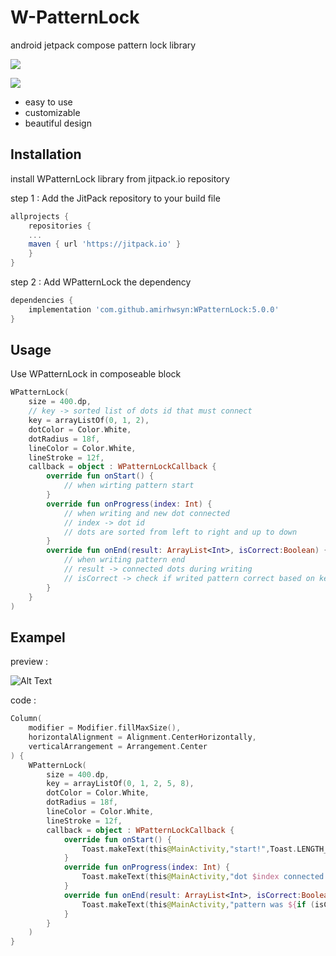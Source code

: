 
# W-PatternLock

android jetpack compose pattern lock library

[![](https://jitpack.io/v/amirhwsyn/WPatternLock.svg)](https://jitpack.io/#amirhwsyn/WPatternLock)

[![](https://img.shields.io/badge/API-21%2B-brightgreen.svg?style=flat)](https://android-arsenal.com/api?level=21)

- easy to use
- customizable
- beautiful design

## Installation

install WPatternLock library from jitpack.io repository

step 1 : Add the JitPack repository to your build file
```gradle
allprojects {
    repositories {
	...
	maven { url 'https://jitpack.io' }
    }
}
```

step 2 : Add WPatternLock the dependency
```gradle
dependencies {
    implementation 'com.github.amirhwsyn:WPatternLock:5.0.0'
}
```
## Usage

Use WPatternLock in composeable block

```kotlin
WPatternLock(
    size = 400.dp,
    // key -> sorted list of dots id that must connect
    key = arrayListOf(0, 1, 2),
    dotColor = Color.White,
    dotRadius = 18f,
    lineColor = Color.White,
    lineStroke = 12f,
    callback = object : WPatternLockCallback {
        override fun onStart() {
            // when wirting pattern start    
        }
        override fun onProgress(index: Int) {
            // when writing and new dot connected
            // index -> dot id
            // dots are sorted from left to right and up to down
        }
        override fun onEnd(result: ArrayList<Int>, isCorrect:Boolean) {
            // when writing pattern end
            // result -> connected dots during writing
            // isCorrect -> check if writed pattern correct based on key parameter
        }
    }
)
```

## Exampel
preview :

![Alt Text](https://media.giphy.com/media/FJAgeFnldh1NOhZYHR/giphy.gif)

code :

```kotlin
Column(
    modifier = Modifier.fillMaxSize(),
    horizontalAlignment = Alignment.CenterHorizontally,
    verticalArrangement = Arrangement.Center
) {
    WPatternLock(
        size = 400.dp,
        key = arrayListOf(0, 1, 2, 5, 8),
        dotColor = Color.White,
        dotRadius = 18f,
        lineColor = Color.White,
        lineStroke = 12f,
        callback = object : WPatternLockCallback {
            override fun onStart() {
                Toast.makeText(this@MainActivity,"start!",Toast.LENGTH_LONG).show()
            }
            override fun onProgress(index: Int) {
                Toast.makeText(this@MainActivity,"dot $index connected!",Toast.LENGTH_LONG).show()
            }
            override fun onEnd(result: ArrayList<Int>, isCorrect:Boolean) {
                Toast.makeText(this@MainActivity,"pattern was ${if (isCorrect) "correct" else "wrong"}",Toast.LENGTH_LONG).show()
            }
        }
    )
}
```


